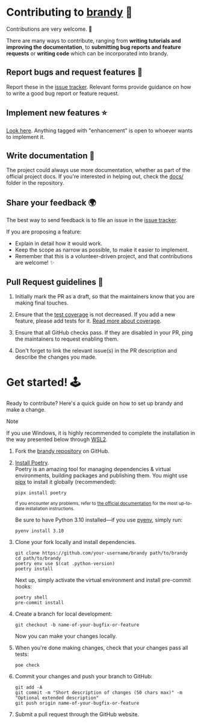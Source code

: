 <!--
This file was generated from skeleton-ci/skeleton-python@0.0.2rc-245-g8c04714.
Instead of changing this particular file, you might want to alter the template:
https://github.com/skeleton-ci/skeleton-python/tree/0.0.2rc-245-g8c04714/fragments/contributing.md
-->
# Contributing to [brandy](https://github.com/bswck/brandy) 🎉
Contributions are very welcome. 🚀

There are many ways to contribute, ranging from **writing tutorials and improving the documentation**, to **submitting bug reports and feature requests** or **writing code** which can be incorporated into brandy.

## Report bugs and request features 🐛
Report these in the [issue tracker](https://github.com/bswck/brandy/issues).
Relevant forms provide guidance on how to write a good bug report or feature request.

## Implement new features ⭐
[Look here](https://github.com/bswck/brandy/issues?q=is%3Aopen+label%3Aenhancement+sort%3Aupdated-desc).
Anything tagged with "enhancement" is open to whoever wants to implement it.

## Write documentation 📖
The project could always use more documentation, whether as part of the official project
docs. If you're interested in helping out, check the [docs/](https://github.com/bswck/brandy/tree/HEAD/docs)
folder in the repository.

## Share your feedback 🌍
The best way to send feedback is to file an issue in the [issue tracker](https://github.com/bswck/brandy).

If you are proposing a feature:

-   Explain in detail how it would work.
-   Keep the scope as narrow as possible, to make it easier to implement.
-   Remember that this is a volunteer-driven project, and that contributions are
    welcome! ✨

## Pull Request guidelines 📝
1. Initially mark the PR as a draft, so that the maintainers know that you are making final touches.

1. Ensure that the [test coverage](https://coverage-badge.samuelcolvin.workers.dev/redirect/bswck/brandy) is not decreased. If you add a new feature, please add tests for it. [Read more about coverage](https://coverage.readthedocs.io/en/latest/index.html).

1. Ensure that all GitHub checks pass. If they are disabled in your PR, ping the maintainers to request enabling them.

1. Don't forget to link the relevant issue(s) in the PR description and describe the changes you made.

# Get started! 🕹️

Ready to contribute? Here's a quick guide on how to set up brandy and make a change.


<!--
This section was generated from skeleton-ci/skeleton-python@0.0.2rc-245-g8c04714.
Instead of changing this particular file, you might want to alter the template:
https://github.com/skeleton-ci/skeleton-python/tree/0.0.2rc-245-g8c04714/fragments/guide.md
-->
> [!Note]
> If you use Windows, it is highly recommended to complete the installation in the way presented below through [WSL2](https://learn.microsoft.com/en-us/windows/wsl/install).
1.  Fork the [brandy repository](https://github.com/bswck/brandy) on GitHub.

1.  [Install Poetry](https://python-poetry.org/docs/#installation).<br/>
    Poetry is an amazing tool for managing dependencies & virtual environments, building packages and publishing them.
    You might use [pipx](https://github.com/pypa/pipx#readme) to install it globally (recommended):

    ```shell
    pipx install poetry
    ```

    <sub>If you encounter any problems, refer to [the official documentation](https://python-poetry.org/docs/#installation) for the most up-to-date installation instructions.</sub>

    Be sure to have Python 3.10 installed—if you use [pyenv](https://github.com/pyenv/pyenv#readme), simply run:

    ```shell
    pyenv install 3.10
    ```

1.  Clone your fork locally and install dependencies.

    ```shell
    git clone https://github.com/your-username/brandy path/to/brandy
    cd path/to/brandy
    poetry env use $(cat .python-version)
    poetry install
    ```

    Next up, simply activate the virtual environment and install pre-commit hooks:

    ```shell
    poetry shell
    pre-commit install
    ```

1.  Create a branch for local development:

    ```shell
    git checkout -b name-of-your-bugfix-or-feature
    ```

    Now you can make your changes locally.

1.  When you're done making changes, check that your changes pass all tests:

    ```shell
    poe check
    ```

1.  Commit your changes and push your branch to GitHub:

    ```shell
    git add -A
    git commit -m "Short description of changes (50 chars max)" -m "Optional extended description"
    git push origin name-of-your-bugfix-or-feature
    ```

1.  Submit a pull request through the GitHub website.

